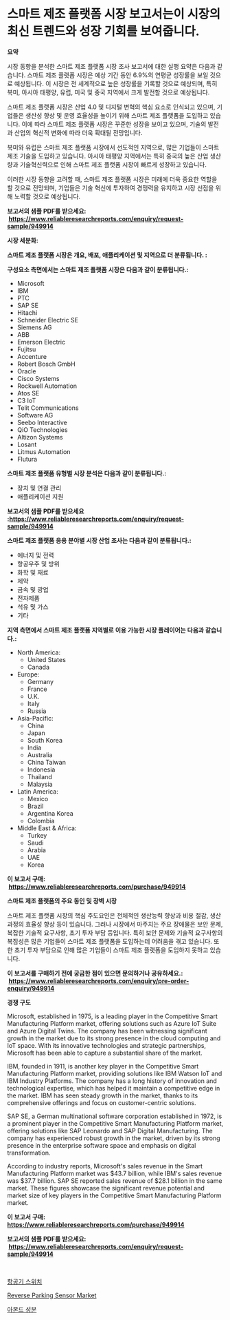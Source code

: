 <p><h1>스마트 제조 플랫폼 시장 보고서는이 시장의 최신 트렌드와 성장 기회를 보여줍니다.</h1></p><p><strong>요약</strong></p>
<p><p>시장 동향을 분석한 스마트 제조 플랫폼 시장 조사 보고서에 대한 실행 요약은 다음과 같습니다. 스마트 제조 플랫폼 시장은 예상 기간 동안 6.9%의 연평균 성장률을 보일 것으로 예상됩니다. 이 시장은 전 세계적으로 높은 성장률을 기록할 것으로 예상되며, 특히 북미, 아시아 태평양, 유럽, 미국 및 중국 지역에서 크게 발전할 것으로 예상됩니다.</p><p>스마트 제조 플랫폼 시장은 산업 4.0 및 디지털 변혁의 핵심 요소로 인식되고 있으며, 기업들은 생산성 향상 및 운영 효율성을 높이기 위해 스마트 제조 플랫폼을 도입하고 있습니다. 이에 따라 스마트 제조 플랫폼 시장은 꾸준한 성장을 보이고 있으며, 기술의 발전과 산업의 혁신적 변화에 따라 더욱 확대될 전망입니다.</p><p>북미와 유럽은 스마트 제조 플랫폼 시장에서 선도적인 지역으로, 많은 기업들이 스마트 제조 기술을 도입하고 있습니다. 아시아 태평양 지역에서는 특히 중국의 높은 산업 생산량과 기술혁신력으로 인해 스마트 제조 플랫폼 시장이 빠르게 성장하고 있습니다.</p><p>이러한 시장 동향을 고려할 때, 스마트 제조 플랫폼 시장은 미래에 더욱 중요한 역할을 할 것으로 전망되며, 기업들은 기술 혁신에 투자하여 경쟁력을 유지하고 시장 선점을 위해 노력할 것으로 예상됩니다.</p></p>
<p><strong>보고서의 샘플 PDF를 받으세요: &nbsp;<a href="https://www.reliableresearchreports.com/enquiry/request-sample/949914">https://www.reliableresearchreports.com/enquiry/request-sample/949914</a></strong></p>
<p><strong>시장 세분화:</strong></p>
<p><strong> 스마트 제조 플랫폼 시장은 개요, 배포, 애플리케이션 및 지역으로 더 분류됩니다. :</strong></p>
<p><strong>구성요소 측면에서는 스마트 제조 플랫폼 시장은 다음과 같이 분류됩니다.:</strong></p>
<p><ul><li>Microsoft</li><li>IBM</li><li>PTC</li><li>SAP SE</li><li>Hitachi</li><li>Schneider Electric SE</li><li>Siemens AG</li><li>ABB</li><li>Emerson Electric</li><li>Fujitsu</li><li>Accenture</li><li>Robert Bosch GmbH</li><li>Oracle</li><li>Cisco Systems</li><li>Rockwell Automation</li><li>Atos SE</li><li>C3 IoT</li><li>Telit Communications</li><li>Software AG</li><li>Seebo Interactive</li><li>QiO Technologies</li><li>Altizon Systems</li><li>Losant</li><li>Litmus Automation</li><li>Flutura</li></ul></p>
<p><strong> 스마트 제조 플랫폼 유형별 시장 분석은 다음과 같이 분류됩니다.:</strong></p>
<p><ul><li>장치 및 연결 관리</li><li>애플리케이션 지원</li></ul></p>
<p><strong>보고서의 샘플 PDF를 받으세요 :<a href="https://www.reliableresearchreports.com/enquiry/request-sample/949914">https://www.reliableresearchreports.com/enquiry/request-sample/949914</a></strong></p>
<p><strong> 스마트 제조 플랫폼 응용 분야별 시장 산업 조사는 다음과 같이 분류됩니다.:</strong></p>
<p><ul><li>에너지 및 전력</li><li>항공우주 및 방위</li><li>화학 및 재료</li><li>제약</li><li>금속 및 광업</li><li>전자제품</li><li>석유 및 가스</li><li>기타</li></ul></p>
<p><strong>지역 측면에서 스마트 제조 플랫폼 지역별로 이용 가능한 시장 플레이어는 다음과 같습니다.:</strong></p>
<p><ul>
    <li>
        North America:
        <ul>
            <li>United States</li>
            <li>Canada</li>
        </ul>
    </li>
    <li>
        Europe:
        <ul>
            <li>Germany</li>
            <li>France</li>
            <li>U.K.</li>
            <li>Italy</li>
            <li>Russia</li>
        </ul>
    </li>
    <li>
        Asia-Pacific:
        <ul>
            <li>China</li>
            <li>Japan</li>
            <li>South Korea</li>
            <li>India</li>
            <li>Australia</li>
            <li>China Taiwan</li>
            <li>Indonesia</li>
            <li>Thailand</li>
            <li>Malaysia</li>
        </ul>
    </li>
    <li>
        Latin America:
        <ul>
            <li>Mexico</li>
            <li>Brazil</li>
            <li>Argentina Korea</li>
            <li>Colombia</li>
        </ul>
    </li>
    <li>
        Middle East & Africa:
        <ul>
            <li>Turkey</li>
            <li>Saudi</li>
            <li>Arabia</li>
            <li>UAE</li>
            <li>Korea</li>
        </ul>
    </li>
    </ul></p>
<p><strong>이 보고서 구매: &nbsp;<a href="https://www.reliableresearchreports.com/purchase/949914">https://www.reliableresearchreports.com/purchase/949914</a></strong></p>
<p><strong>스마트 제조 플랫폼의 주요 동인 및 장벽 시장</strong></p>
<p><p>스마트 제조 플랫폼 시장의 핵심 주도요인은 전체적인 생산능력 향상과 비용 절감, 생산과정의 효율성 향상 등이 있습니다. 그러나 시장에서 마주치는 주요 장애물은 보안 문제, 복잡한 기술적 요구사항, 초기 투자 부담 등입니다. 특히 보안 문제와 기술적 요구사항의 복잡성은 많은 기업들이 스마트 제조 플랫폼을 도입하는데 어려움을 겪고 있습니다. 또한 초기 투자 부담으로 인해 많은 기업들이 스마트 제조 플랫폼을 도입하지 못하고 있습니다.</p></p>
<p><strong>이 보고서를 구매하기 전에 궁금한 점이 있으면 문의하거나 공유하세요.: &nbsp;<a href="https://www.reliableresearchreports.com/enquiry/pre-order-enquiry/949914">https://www.reliableresearchreports.com/enquiry/pre-order-enquiry/949914</a></strong></p>
<p><strong>경쟁 구도</strong></p>
<p><p>Microsoft, established in 1975, is a leading player in the Competitive Smart Manufacturing Platform market, offering solutions such as Azure IoT Suite and Azure Digital Twins. The company has been witnessing significant growth in the market due to its strong presence in the cloud computing and IoT space. With its innovative technologies and strategic partnerships, Microsoft has been able to capture a substantial share of the market.</p><p>IBM, founded in 1911, is another key player in the Competitive Smart Manufacturing Platform market, providing solutions like IBM Watson IoT and IBM Industry Platforms. The company has a long history of innovation and technological expertise, which has helped it maintain a competitive edge in the market. IBM has seen steady growth in the market, thanks to its comprehensive offerings and focus on customer-centric solutions.</p><p>SAP SE, a German multinational software corporation established in 1972, is a prominent player in the Competitive Smart Manufacturing Platform market, offering solutions like SAP Leonardo and SAP Digital Manufacturing. The company has experienced robust growth in the market, driven by its strong presence in the enterprise software space and emphasis on digital transformation.</p><p>According to industry reports, Microsoft's sales revenue in the Smart Manufacturing Platform market was $43.7 billion, while IBM's sales revenue was $37.7 billion. SAP SE reported sales revenue of $28.1 billion in the same market. These figures showcase the significant revenue potential and market size of key players in the Competitive Smart Manufacturing Platform market.</p></p>
<p><strong>이 보고서 구매: &nbsp; <a href="https://www.reliableresearchreports.com/purchase/949914">https://www.reliableresearchreports.com/purchase/949914</a></strong></p>
<p><strong>보고서의 샘플 PDF를 받으세요: &nbsp;<a href="https://www.reliableresearchreports.com/enquiry/request-sample/949914">https://www.reliableresearchreports.com/enquiry/request-sample/949914</a></strong><strong></strong></p>
<p>&nbsp;</p>
<p><p><a href="https://github.com/TobyKub4685/Market-Research-Report-List-1/blob/main/32756019744.md">항공기 스위치</a></p><p><a href="https://issuu.com/reportprime-2/docs/reverse-parking-sensor-market-size-2030.pptx">Reverse Parking Sensor Market</a></p><p><a href="https://github.com/mpodehpw07370073/Market-Research-Report-List-1/blob/main/38809839745.md">아몬드 성분</a></p></p>